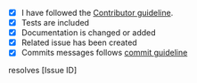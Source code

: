 <!-- Thanks so much for your PR, your contribution is appreciated! -->

* [x] I have followed the [Contributor guideline](https://github.com/Fight-Like-a-Girl/release-ccs-frontend/CONTRIBUTING.md).
* [x] Tests are included
* [x] Documentation is changed or added
* [x] Related issue has been created
* [x] Commits messages follows [commit guideline](https://github.com/Fight-Like-a-Girl/release-ccs-frontend/CONTRIBUTING.md) 

resolves [Issue ID]

<!-- Replace [Issue ID] with the issue id -->
